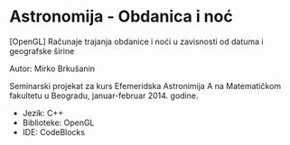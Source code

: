 # Astronomija - Obdanica i noć
[OpenGL] Računaje trajanja obdanice i noći u zavisnosti od datuma i geografske širine 

Autor: Mirko Brkušanin

Seminarski projekat za kurs Efemeridska Astronimija A na Matematičkom fakultetu u Beogradu, januar-februar 2014. godine.

* Jezik: C++ <br>
* Biblioteke: OpenGL <br>
* IDE: CodeBlocks <br>
